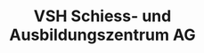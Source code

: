 ---
title: "VSH Schiess- und Ausbildungszentrum AG"
url: /flums/vsh-schiess-und-ausbildungszentrum-ag/
shop: Waffen
---